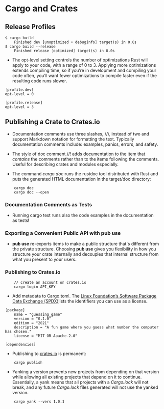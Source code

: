 # Cargo and Crates

## Release Profiles

```
$ cargo build
    Finished dev [unoptimized + debuginfo] target(s) in 0.0s
$ cargo build --release
    Finished release [optimized] target(s) in 0.0s
```

- The opt-level setting controls the number of optimizations Rust will apply to your code, with a range of 0 to 3. Applying more optimizations extends compiling time, so if you’re in development and compiling your code often, you’ll want fewer optimizations to compile faster even if the resulting code runs slower.

```
[profile.dev]
opt-level = 0

[profile.release]
opt-level = 3
```

## Publishing a Crate to Crates.io

- Documentation comments use three slashes, ///, instead of two and support Markdown notation for formatting the text. Typically documentation comments include: examples, panics, errors, and safety.

- The style of doc comment //! adds documentation to the item that *contains* the comments rather than to the items following the comments. Useful for describing crates and modules especially. 

- The command *cargo doc* runs the rustdoc tool distributed with Rust and puts the generated HTML documentation in the target/doc directory:

```
    cargo doc
    cargo doc --open
```

### Documentation Comments as Tests

- Running cargo test runs also the code examples in the documentation as tests!

### Exporting a Convenient Public API with **pub use**

- **pub use** re-exports items to make a public structure that's different from the private structure. Choosing **pub use** gives you flexibility in how you structure your crate internally and decouples that internal structure from what you present to your users.

### Publishing to Crates.io

```
    // create an account on crates.io
    cargo login API_KEY
```

- Add metadata to Cargo.toml. The [Linux Foundation’s Software Package Data Exchange (SPDX)](https://spdx.org/licenses/)lists the identifiers you can use as a license.

```
[package]
    name = "guessing_game"
    version = "0.1.0"
    edition = "2021"
    description = "A fun game where you guess what number the computer has chosen."
    license = "MIT OR Apache-2.0"

[dependencies]
```

-  Publishing to [crates.io](https://crates.io/) is permanent:

```
    cargo publish
```

- Yanking a version prevents new projects from depending on that version while allowing all existing projects that depend on it to continue. Essentially, a yank means that all projects with a *Cargo.lock* will not break, and any future *Cargo.lock* files generated will not use the yanked version.

```
    cargo yank --vers 1.0.1
```